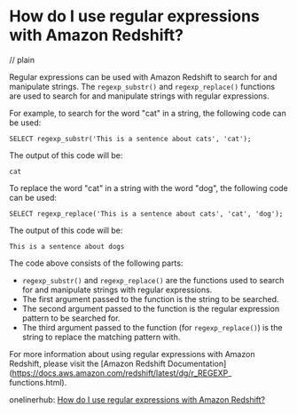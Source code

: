 # How do I use regular expressions with Amazon Redshift?
// plain

Regular expressions can be used with Amazon Redshift to search for and manipulate strings. The `regexp_substr()` and `regexp_replace()` functions are used to search for and manipulate strings with regular expressions.

For example, to search for the word "cat" in a string, the following code can be used:
```
SELECT regexp_substr('This is a sentence about cats', 'cat');
```
The output of this code will be:
```
cat
```

To replace the word "cat" in a string with the word "dog", the following code can be used:
```
SELECT regexp_replace('This is a sentence about cats', 'cat', 'dog');
```
The output of this code will be:
```
This is a sentence about dogs
```

The code above consists of the following parts:
- `regexp_substr()` and `regexp_replace()` are the functions used to search for and manipulate strings with regular expressions.
- The first argument passed to the function is the string to be searched.
- The second argument passed to the function is the regular expression pattern to be searched for.
- The third argument passed to the function (for `regexp_replace()`) is the string to replace the matching pattern with.

For more information about using regular expressions with Amazon Redshift, please visit the [Amazon Redshift Documentation](https://docs.aws.amazon.com/redshift/latest/dg/r_REGEXP_ functions.html).

onelinerhub: [How do I use regular expressions with Amazon Redshift?](https://onelinerhub.com/amazon-redshift/how-do-i-use-regular-expressions-with-amazon-redshift)